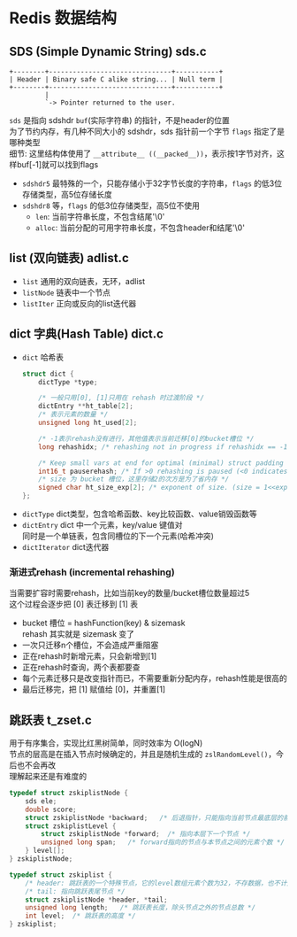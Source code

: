 # Redis 数据结构

## SDS (Simple Dynamic String) sds.c

```
+--------+-------------------------------+-----------+
| Header | Binary safe C alike string... | Null term |
+--------+-------------------------------+-----------+
         |
         `-> Pointer returned to the user.
```

`sds` 是指向 sdshdr `buf`(实际字符串) 的指针，不是header的位置  
为了节约内存，有几种不同大小的 sdshdr，sds 指针前一个字节 `flags` 指定了是哪种类型  
细节: 这里结构体使用了 `__attribute__ ((__packed__))`，表示按1字节对齐，这样buf[-1]就可以找到flags

- `sdshdr5` 最特殊的一个，只能存储小于32字节长度的字符串，`flags` 的低3位存储类型，高5位存储长度
- `sdshdr8` 等，`flags` 的低3位存储类型，高5位不使用
  - `len`: 当前字符串长度，不包含结尾'\0'
  - `alloc`: 当前分配的可用字符串长度，不包含header和结尾'\0'

## list (双向链表) adlist.c

- `list` 通用的双向链表，无环，adlist
- `listNode` 链表中一个节点
- `listIter` 正向或反向的list迭代器

## dict 字典(Hash Table) dict.c

- `dict` 哈希表
  ```c
  struct dict {
      dictType *type;

      /* 一般只用[0], [1]只用在 rehash 时过渡阶段 */
      dictEntry **ht_table[2];
      /* 表示元素的数量 */
      unsigned long ht_used[2];

      /* -1表示rehash没有进行，其他值表示当前迁移[0]的bucket槽位 */
      long rehashidx; /* rehashing not in progress if rehashidx == -1 */

      /* Keep small vars at end for optimal (minimal) struct padding */
      int16_t pauserehash; /* If >0 rehashing is paused (<0 indicates coding error) */
      /* size 为 bucket 槽位，这里存储2的次方是为了省内存 */
      signed char ht_size_exp[2]; /* exponent of size. (size = 1<<exp) */
  };
  ```
- `dictType` dict类型，包含哈希函数、key比较函数、value销毁函数等
- `dictEntry` dict 中一个元素，key/value 键值对  
  同时是一个单链表，包含同槽位的下一个元素(哈希冲突)
- `dictIterator` dict迭代器

### 渐进式rehash (incremental rehashing)

当需要扩容时需要rehash，比如当前key的数量/bucket槽位数量超过5  
这个过程会逐步把 [0] 表迁移到 [1] 表

- bucket 槽位 = hashFunction(key) & sizemask  
  rehash 其实就是 sizemask 变了
- 一次只迁移n个槽位，不会造成严重阻塞
- 正在rehash时新增元素，只会新增到[1]
- 正在rehash时查询，两个表都要查
- 每个元素迁移只是改变指针而已，不需要重新分配内存，rehash性能是很高的
- 最后迁移完，把 [1] 赋值给 [0]，并重置[1]

## 跳跃表 t_zset.c

用于有序集合，实现比红黑树简单，同时效率为 O(logN)  
节点的层高是在插入节点时候确定的，并且是随机生成的 `zslRandomLevel()`，今后也不会再改  
理解起来还是有难度的

```c
typedef struct zskiplistNode {
    sds ele;
    double score;
    struct zskiplistNode *backward;   /* 后退指针，只能指向当前节点最底层的前一个节点 */
    struct zskiplistLevel {
        struct zskiplistNode *forward;  /* 指向本层下一个节点 */
        unsigned long span;   /* forward指向的节点与本节点之间的元素个数 */
    } level[];
} zskiplistNode;

typedef struct zskiplist {
    /* header: 跳跃表的一个特殊节点，它的level数组元素个数为32，不存数据，也不计入跳跃表的总长度 */
    /* tail: 指向跳跃表尾节点 */
    struct zskiplistNode *header, *tail;
    unsigned long length;   /* 跳跃表长度，除头节点之外的节点总数 */
    int level;  /* 跳跃表的高度 */
} zskiplist;
```
